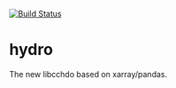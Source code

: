 [![Build Status](https://travis-ci.org/cchdo/hydro.svg?branch=master)](https://travis-ci.org/cchdo/hydro)

hydro
=====
The new libcchdo based on xarray/pandas.
